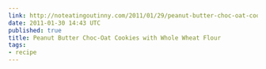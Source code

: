 ```yaml
---
link: http://noteatingoutinny.com/2011/01/29/peanut-butter-choc-oat-cookies-with-whole-wheat-flour/
date: 2011-01-30 14:43 UTC
published: true
title: Peanut Butter Choc-Oat Cookies with Whole Wheat Flour
tags:
- recipe
---
```



